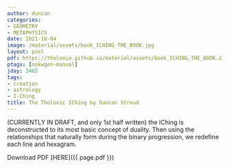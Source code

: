```yaml
---
author: duncan
categories:
- GEOMETRY
- METAPHYSICS
date: 2021-10-04
image: /material/assets/book_ICHING_THE_BOOK.jpg
layout: post
pdf: https://tholonia.github.io/material/assets/book_ICHING_THE_BOOK.zip
ptags: [nokwgen-manual]
jday: 3465
tags:
- creation
- astrology
- I-Ching
title: The Tholonic IChing by Duncan Stroud
---
```


(CURRENTLY IN DRAFT, and only 1st half written) the IChing is deconstructed to its most basic concept of duality. Then using the relationships that naturally form during the binary progression, we redefine each line and hexagram.

<!--more-->

Download PDF  [HERE]({{ page.pdf }})